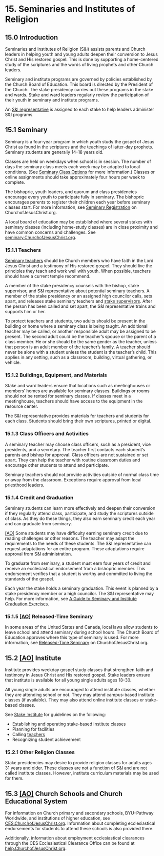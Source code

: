 # 15. Seminaries and Institutes of Religion

## 15.0 Introduction

Seminaries and Institutes of Religion (S&I) assists parents and Church leaders in helping youth and young adults deepen their conversion to Jesus Christ and His restored gospel. This is done by supporting a home-centered study of the scriptures and the words of living prophets and other Church leaders.

Seminary and institute programs are governed by policies established by the Church Board of Education. This board is directed by the President of the Church. The stake presidency carries out these programs in the stake and wards. Stake and ward leaders regularly review the participation of their youth in seminary and institute programs.

An [S&I representative](http://www.churchofjesuschrist.org/si/leader-resources/representatives) is assigned to each stake to help leaders administer S&I programs.

## 15.1 Seminary

Seminary is a four-year program in which youth study the gospel of Jesus Christ as found in the scriptures and the teachings of latter-day prophets. Seminary students are generally 14–18 years old.

Classes are held on weekdays when school is in session. The number of days the seminary class meets each week may be adapted to local conditions. (See [Seminary Class Options](https://www.churchofjesuschrist.org/si/leader-resources/seminary-class-options) for more information.) Classes or online assignments should take approximately four hours per week to complete.

The bishopric, youth leaders, and quorum and class presidencies encourage every youth to participate fully in seminary. The bishopric encourages parents to register their children each year before seminary classes start. For more information, see [Seminary Registration](http://www.churchofjesuschrist.org/si/seminary/about/seminary-registration) on ChurchofJesusChrist.org.

A local board of education may be established where several stakes with seminary classes (including home-study classes) are in close proximity and have common concerns and challenges. See [seminary.ChurchofJesusChrist.org](http://www.churchofjesuschrist.org/si/leader-resources/released-time-seminary).

### 15.1.1 Teachers

[Seminary teachers](http://www.churchofjesuschrist.org/si/leader-resources/seminary-and-institute-teachers) should be Church members who have faith in the Lord Jesus Christ and a testimony of His restored gospel. They should live the principles they teach and work well with youth. When possible, teachers should have a current temple recommend.

A member of the stake presidency counsels with the bishop, stake supervisor, and S&I representative about potential seminary teachers. A member of the stake presidency or an assigned high councilor calls, sets apart, and releases stake seminary teachers and [stake supervisors](http://www.churchofjesuschrist.org/si/leader-resources/stake-supervisor). After the person has been called and set apart, the S&I representative trains and supports him or her.

To protect teachers and students, two adults should be present in the building or home where a seminary class is being taught. An additional teacher may be called, or another responsible adult may be assigned to be present. The second adult could be the teacher’s spouse or the parent of a class member. He or she should be the same gender as the teacher, unless that person is an adult member of the teacher’s family. A teacher should never be alone with a student unless the student is the teacher’s child. This applies in any setting, such as a classroom, building, virtual gathering, or vehicle.

### 15.1.2 Buildings, Equipment, and Materials

Stake and ward leaders ensure that locations such as meetinghouses or members’ homes are available for seminary classes. Buildings or rooms should not be rented for seminary classes. If classes meet in a meetinghouse, teachers should have access to the equipment in the resource center.

The S&I representative provides materials for teachers and students for each class. Students should bring their own scriptures, printed or digital.

### 15.1.3 Class Officers and Activities

A seminary teacher may choose class officers, such as a president, vice presidents, and a secretary. The teacher first contacts each student’s parents and bishop for approval. Class officers are not sustained or set apart. They can help the teacher with routine classroom duties and encourage other students to attend and participate.

Seminary teachers should not provide activities outside of normal class time or away from the classroom. Exceptions require approval from local priesthood leaders.

### 15.1.4 Credit and Graduation

Seminary students can learn more effectively and deepen their conversion if they regularly attend class, participate, and study the scriptures outside of class. As they do these things, they also earn seminary credit each year and can graduate from seminary.

[[AO]](0-introductory-overview.md#02-adaptation-and-optional-resources) Some students may have difficulty earning seminary credit due to reading challenges or other reasons. The teacher may adapt the requirements to the needs of these students. The S&I representative can request adaptations for an entire program. These adaptations require approval from S&I administration.

To graduate from seminary, a student must earn four years of credit and receive an ecclesiastical endorsement from a bishopric member. This endorsement verifies that a student is worthy and committed to living the standards of the gospel.

Each year the stake holds a seminary graduation. This event is planned by a stake presidency member or a high councilor. The S&I representative may help. For more information, see [A Guide to Seminary and Institute Graduation Exercises](https://www.churchofjesuschrist.org/study/manual/a-guide-to-seminary-and-institute-graduation-exercises?lang=eng).

### 15.1.5 [[AO]](0-introductory-overview.md#02-adaptation-and-optional-resources) Released-Time Seminary

In some areas of the United States and Canada, local laws allow students to leave school and attend seminary during school hours. The Church Board of Education approves where this type of seminary is used. For more information, see [Released-Time Seminary](http://www.churchofjesuschrist.org/si/leader-resources/released-time-seminary) on ChurchofJesusChrist.org.

## 15.2 [[AO]](0-introductory-overview.md#02-adaptation-and-optional-resources) Institute

Institute provides weekday gospel study classes that strengthen faith and testimony in Jesus Christ and His restored gospel. Stake leaders ensure that institute is available for all young single adults ages 18–30.

All young single adults are encouraged to attend institute classes, whether they are attending school or not. They may attend campus-based institute classes (if available). They may also attend online institute classes or stake-based classes.

See [Stake Institute](http://www.churchofjesuschrist.org/si/leader-resources/stake-institute) for guidelines on the following:

* Establishing and operating stake-based institute classes
* Planning for facilities
* Calling [teachers](https://preview.churchofjesuschrist.org/si/leader-resources/seminary-and-institute-teachers)
* Recognizing student achievement

### 15.2.1 Other Religion Classes

Stake presidencies may desire to provide religion classes for adults ages 31 years and older. These classes are not a function of S&I and are not called institute classes. However, institute curriculum materials may be used for them.

## 15.3 [[AO]](0-introductory-overview.md#02-adaptation-and-optional-resources) Church Schools and Church Educational System

For information on Church primary and secondary schools, BYU–Pathway Worldwide, and institutions of higher education, see [CES.ChurchofJesusChrist.org](https://ces.churchofjesuschrist.org). Information about completing ecclesiastical endorsements for students to attend these schools is also provided there.

Additionally, information about employment ecclesiastical clearances through the CES Ecclesiastical Clearance Office can be found at [help.ChurchofJesusChrist.org](https://www.churchofjesuschrist.org/help/support/policies/general-policies/employment-ecclesiastical-endorsement).
